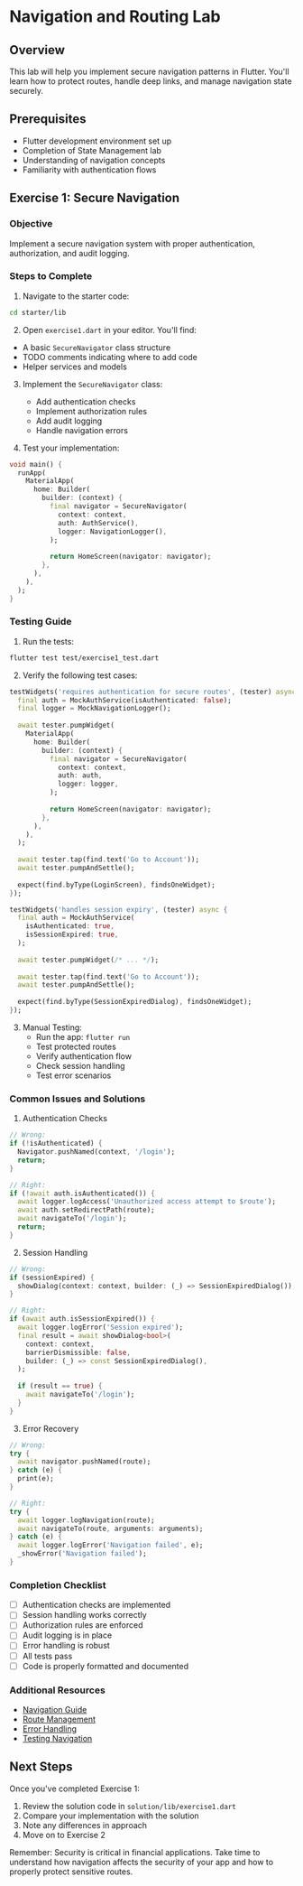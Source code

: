 # Navigation and Routing Lab

## Overview
This lab will help you implement secure navigation patterns in Flutter. You'll learn how to protect routes, handle deep links, and manage navigation state securely.

## Prerequisites
- Flutter development environment set up
- Completion of State Management lab
- Understanding of navigation concepts
- Familiarity with authentication flows

## Exercise 1: Secure Navigation

### Objective
Implement a secure navigation system with proper authentication, authorization, and audit logging.

### Steps to Complete

1. Navigate to the starter code:
```bash
cd starter/lib
```

2. Open `exercise1.dart` in your editor. You'll find:
- A basic `SecureNavigator` class structure
- TODO comments indicating where to add code
- Helper services and models

3. Implement the `SecureNavigator` class:
   - Add authentication checks
   - Implement authorization rules
   - Add audit logging
   - Handle navigation errors

4. Test your implementation:
```dart
void main() {
  runApp(
    MaterialApp(
      home: Builder(
        builder: (context) {
          final navigator = SecureNavigator(
            context: context,
            auth: AuthService(),
            logger: NavigationLogger(),
          );
          
          return HomeScreen(navigator: navigator);
        },
      ),
    ),
  );
}
```

### Testing Guide

1. Run the tests:
```bash
flutter test test/exercise1_test.dart
```

2. Verify the following test cases:
```dart
testWidgets('requires authentication for secure routes', (tester) async {
  final auth = MockAuthService(isAuthenticated: false);
  final logger = MockNavigationLogger();
  
  await tester.pumpWidget(
    MaterialApp(
      home: Builder(
        builder: (context) {
          final navigator = SecureNavigator(
            context: context,
            auth: auth,
            logger: logger,
          );
          
          return HomeScreen(navigator: navigator);
        },
      ),
    ),
  );
  
  await tester.tap(find.text('Go to Account'));
  await tester.pumpAndSettle();
  
  expect(find.byType(LoginScreen), findsOneWidget);
});

testWidgets('handles session expiry', (tester) async {
  final auth = MockAuthService(
    isAuthenticated: true,
    isSessionExpired: true,
  );
  
  await tester.pumpWidget(/* ... */);
  
  await tester.tap(find.text('Go to Account'));
  await tester.pumpAndSettle();
  
  expect(find.byType(SessionExpiredDialog), findsOneWidget);
});
```

3. Manual Testing:
   - Run the app: `flutter run`
   - Test protected routes
   - Verify authentication flow
   - Check session handling
   - Test error scenarios

### Common Issues and Solutions

1. Authentication Checks
```dart
// Wrong:
if (!isAuthenticated) {
  Navigator.pushNamed(context, '/login');
  return;
}

// Right:
if (!await auth.isAuthenticated()) {
  await logger.logAccess('Unauthorized access attempt to $route');
  await auth.setRedirectPath(route);
  await navigateTo('/login');
  return;
}
```

2. Session Handling
```dart
// Wrong:
if (sessionExpired) {
  showDialog(context: context, builder: (_) => SessionExpiredDialog());
}

// Right:
if (await auth.isSessionExpired()) {
  await logger.logError('Session expired');
  final result = await showDialog<bool>(
    context: context,
    barrierDismissible: false,
    builder: (_) => const SessionExpiredDialog(),
  );
  
  if (result == true) {
    await navigateTo('/login');
  }
}
```

3. Error Recovery
```dart
// Wrong:
try {
  await navigator.pushNamed(route);
} catch (e) {
  print(e);
}

// Right:
try {
  await logger.logNavigation(route);
  await navigateTo(route, arguments: arguments);
} catch (e) {
  await logger.logError('Navigation failed', e);
  _showError('Navigation failed');
}
```

### Completion Checklist

- [ ] Authentication checks are implemented
- [ ] Session handling works correctly
- [ ] Authorization rules are enforced
- [ ] Audit logging is in place
- [ ] Error handling is robust
- [ ] All tests pass
- [ ] Code is properly formatted and documented

### Additional Resources

- [Navigation Guide](https://flutter.dev/docs/development/ui/navigation)
- [Route Management](https://flutter.dev/docs/cookbook/navigation/navigate-with-arguments)
- [Error Handling](https://dart.dev/guides/libraries/library-tour#handling-errors)
- [Testing Navigation](https://flutter.dev/docs/cookbook/testing/navigation)

## Next Steps

Once you've completed Exercise 1:
1. Review the solution code in `solution/lib/exercise1.dart`
2. Compare your implementation with the solution
3. Note any differences in approach
4. Move on to Exercise 2

Remember: Security is critical in financial applications. Take time to understand how navigation affects the security of your app and how to properly protect sensitive routes.
